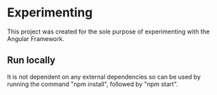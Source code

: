 # Experimenting

This project was created for the sole purpose of experimenting with the Angular Framework. 

## Run locally

It is not dependent on any external dependencies so can be used by running the command "npm install", followed by "npm start".

